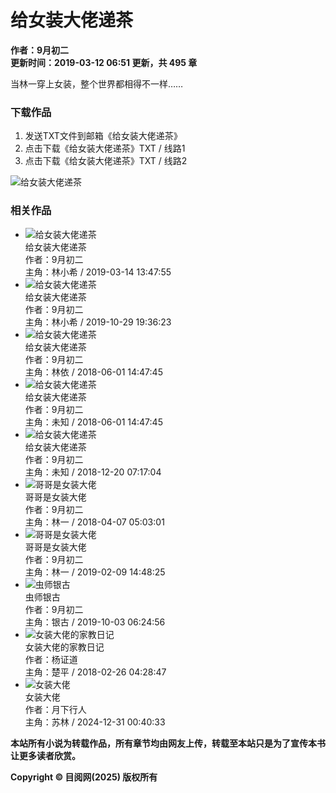 # 给女装大佬递茶

**作者：9月初二**  
**更新时间：2019-03-12 06:51 更新，共 495 章**

当林一穿上女装，整个世界都相得不一样……

### 下载作品
1. 发送TXT文件到邮箱《给女装大佬递茶》
2. 点击下载《给女装大佬递茶》TXT / 线路1
3. 点击下载《给女装大佬递茶》TXT / 线路2

![给女装大佬递茶](//k.muyues.com/upfile/A/Nzya.jpg)

### 相关作品
- ![给女装大佬递茶](//k.muyues.com/upfile/r/eOGg.jpg?sm)  
    给女装大佬递茶  
    作者：9月初二  
    主角：林小希 / 2019-03-14 13:47:55  
- ![给女装大佬递茶](//k.muyues.com/predefine/369004183/13912.jpg?sm)  
    给女装大佬递茶  
    作者：9月初二  
    主角：林小希 / 2019-10-29 19:36:23  
- ![给女装大佬递茶](//k.muyues.com/predefine/1328379927/45479.jpg?sm)  
    给女装大佬递茶  
    作者：9月初二  
    主角：林依 / 2018-06-01 14:47:45  
- ![给女装大佬递茶](//k.muyues.com/predefine/725736208/62843.jpg?sm)  
    给女装大佬递茶  
    作者：9月初二  
    主角：未知 / 2018-06-01 14:47:45  
- ![给女装大佬递茶](//k.muyues.com/predefine/1468680099/14443.jpg?sm)  
    给女装大佬递茶  
    作者：9月初二  
    主角：未知 / 2018-12-20 07:17:04  
- ![哥哥是女装大佬](//k.muyues.com/upfile/q/dAkW.jpg?sm)  
    哥哥是女装大佬  
    作者：9月初二  
    主角：林一 / 2018-04-07 05:03:01  
- ![哥哥是女装大佬](//k.muyues.com/predefine/16961960/51728.jpg?sm)  
    哥哥是女装大佬  
    作者：9月初二  
    主角：林一 / 2019-02-09 14:48:25  
- ![虫师银古](//k.muyues.com/predefine/1898458075/12987.jpg?sm)  
    虫师银古  
    作者：9月初二  
    主角：银古 / 2019-10-03 06:24:56  
- ![女装大佬的家教日记](//k.muyues.com/upfile/q/dAiU.jpg?sm)  
    女装大佬的家教日记  
    作者：杨证道  
    主角：楚平 / 2018-02-26 04:28:47  
- ![女装大佬](//k.muyues.com/upfile/q/dBll.jpg?sm)  
    女装大佬  
    作者：月下行人  
    主角：苏林 / 2024-12-31 00:40:33  

**本站所有小说为转载作品，所有章节均由网友上传，转载至本站只是为了宣传本书让更多读者欣赏。**  

**Copyright © 目阅网(2025) 版权所有**